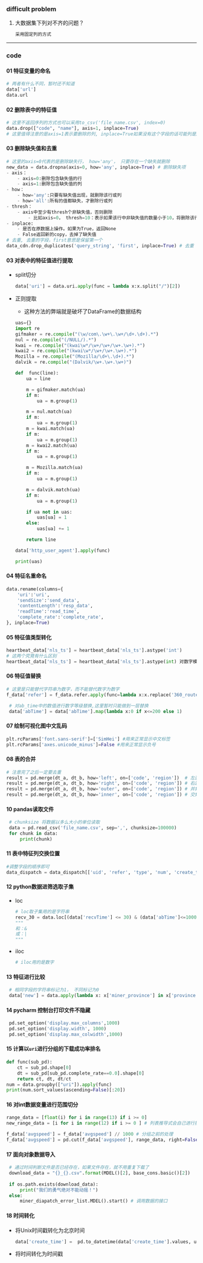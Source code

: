  

### difficult problem

1. 大数据集下列对不齐的问题？

    ```python 
    采用固定列的方式
    ```



---

### code

#### 01 特征变量的命名

```python
# 两者有什么不同，暂时还不知道
data['url']
data.url
```

#### 02 删除表中的特征值

```python
# 这里不返回序列的方式也可以采用to_csv('file_name.csv', index=0)
data.drop(["code", "name"], axis=1, inplace=True)
# 这里值得注意的是axis=1表示要删除的列, inplace=True如果没有这个字段的话可能列是删不掉的
```

#### 03 删除缺失值和去重

```python
# 这里的axis=0代表的是删除缺失行， how='any'， 只要存在一个缺失就删除
new_data = data.dropna(axis=0, how='any', inplace=True) # 删除缺失项 
- axis：
    - axis=0:删除包含缺失值的行
    - axis=1:删除包含缺失值的列
- how：
	- how='any':只要有缺失值出现，就删除该行或列
	- how='all':所有的值都缺失，才删除行或列
- thresh：
    - axis中至少有thresh个非缺失值，否则删除
        - 比如axis=0， thresh=10：表示如果该行中非缺失值的数量小于10，将删除该行
- inplace: 
    - 是否在原数据上操作。如果为True，返回None
    - False返回新的copy，去掉了缺失值
# 去重, 去重的字段，first意思是保留第一个
data_cdn.drop_duplicates('query_string', 'first', inplace=True) # 去重
```



#### 03 对表中的特征值进行提取

- split切分

    ```python
    data['uri'] = data.uri.apply(func = lambda x:x.split("/")[2])
    ```

- 正则提取

    - 这种方法的弊端就是破坏了DataFrame的数据结构

    ```python
    uas={}
    import re
    gifmaker = re.compile("(\w/com\.\w+\.\w+/\d+.\d+).*")
    nul = re.compile("(/NULL/).*")
    kwai = re.compile("(kwai\w*/\w+/\w+/\w+.\w+).*")
    kwai2 = re.compile("(kwai\w*/\w+/\w+.\w+).*")
    Mozilla = re.compile("(Mozilla/\d+\.\d+).*")
    dalvik = re.compile("(Dalvik/\w+.\w+.\w+)")
    
    def  func(line):
        ua = line
    
        m = gifmaker.match(ua)
        if m:
            ua = m.group(1)
    
        m = nul.match(ua)
        if m:
            ua = m.group(1)
        m = kwai.match(ua)
        if m:
            ua = m.group(1)
        m = kwai2.match(ua)
        if m:
            ua = m.group(1)
    
        m = Mozilla.match(ua)
        if m:
            ua = m.group(1)
    
        m = dalvik.match(ua)
        if m:
            ua = m.group(1)
    
        if ua not in uas:
            uas[ua] = 1
        else:
            uas[ua] += 1
    
        return line
    
    data['http_user_agent'].apply(func)
    
    print(uas)
    ```

    



#### 04 特征名重命名

```python
data.rename(columns={
    'uri':'uri',
    'sendSize':'send_data',
    'contentLength':'resp_data',
    'readTime':'read_time',
    'complete_rate':'complete_rate',
}, inplace=True)
```

#### 05 特征值类型转化

```python
heartbeat_data['nls_ts'] = heartbeat_data['nls_ts'].astype('int')
# 这两个究竟有什么区别
heartbeat_data['nls_ts'] = heartbeat_data['nls_ts'].astype(int) 对数字模式的字符串进行转化
```

#### 06 特征值替换

```python
# 这里是只能替代字符串为数字，而不能替代数字为数字
f_data['refer'] = f_data.refer.apply(func=lambda x:x.replace('360_router_p4g','0'))
```

```python
 # 对ab_time中的数值进行数字等级替换,这里暂时只能做到一层替换
 data['abTime'] = data['abTime'].map(lambda x:0 if x<=200 else 1)
```



#### 07 绘制可视化图中文乱码

```python
plt.rcParams['font.sans-serif']=['SimHei'] #用来正常显示中文标签
plt.rcParams['axes.unicode_minus']=False #用来正常显示负号
```

#### 08 表的合并

```python
# 注意完了之后一定要去重
result = pd.merge(dt_a, dt_b, how='left', on=['code', 'region'])  # 左连接
result = pd.merge(dt_a, dt_b, how='right', on=['code', 'region']) # 右连接
result = pd.merge(dt_a, dt_b, how='outer', on=['code', 'region']) # 并集
result = pd.merge(dt_a, dt_b, how='inner', on=['code', 'region']) # 交集
```

#### 10 pandas读取文件

```python
 # chunksize 将数据以多么大小的单位读取
 data = pd.read_csv('file_name.csv', sep=',', chunksize=100000) 
 for chunk in data:
     print(chunk)
```

#### 11 表中特征列交换位置

```python
#调整字段的顺序即可
data_dispatch = data_dispatch[['uid', 'refer', 'type', 'num', 'create_time']]
```

#### 12 python数据进筛选取子集

- loc

    ```python
    # loc取子集用的是字符串
    recv_30 = data.loc[(data['recvTime'] <= 30) & (data['abTime']<=1000)]
    """
    和：&
    或：|
    """
    ```

- iloc

    ```python
    # iloc用的是数字
    ```

#### 13 特征进行比较

```python
 # 相同字段的字符串标记为1， 不同标记为0
 data['new'] = data.apply(lambda x: x['miner_province'] in x['province'], axis= 1).astype(int)
```

#### 14 pycharm 控制台打印文件不隐藏

```python
 pd.set_option('display.max_columns',1000)
 pd.set_option('display.width', 1000)
 pd.set_option('display.max_colwidth',1000)
```

#### 15 计算以`uri`进行分组的下载成功率排名

```python
def func(sub_pd):  
    ct = sub_pd.shape[0] 
    dt = sub_pd[sub_pd.complete_rate==0.0].shape[0] 
    return ct, dt, dt/ct 
num = data.groupby(["uri"]).apply(func)
print(num.sort_values(ascending=False)[:20]) 
```

#### 16 对int数据变量进行范围切分

```python
range_data = [float(i) for i in range(13) if i >= 0]
new_range_data = [i for i in range(12) if i >= 0 ] # 列表推导式会自己进行排序

f_data['avgspeed'] = f_data['avgspeed'] // 1000 # 分组之前的处理
f_data['avgspeed'] = pd.cut(f_data['avgspeed'], range_data, right=False, labels=new_rnge_data)
```

#### 17 面向对象数据导入

```python
 # 通过时间判断文件是否已经存在，如果文件存在，就不用重复下载了
 download_data = "{}_{}.csv".format(MDEL()[2], base_cons.basic()[2]) 
 
 if os.path.exists(download_data): 
     print("我们的勇气绝对不能动摇！")
 else:
     miner_diapatch_error_list.MDEL().start() # 调用数据的接口
```

#### 18 时间转化

- 将Unix时间戳转化为北京时间

    ```python
    data['create_time'] =  pd.to_datetime(data['create_time'].values, utc=True, unit='s').tz_convert("Asia/Shanghai").to_period("S")
    ```

- 将时间转化为时间戳

 





